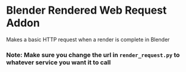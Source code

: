 # Blender Rendered Web Request Addon

Makes a basic HTTP request when a render is complete in Blender

### Note: Make sure you change the url in `render_request.py` to whatever service you want it to call
